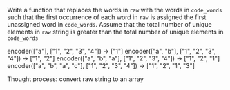 Write a function that replaces the words in `raw` with the words in `code_words` such that the first occurrence of
each word in `raw` is assigned the first unassigned word in `code_words`.
Assume that the total number of unique elements in `raw` string is greater than the total number of unique elements in `code_words`

encoder(["a"], ["1", "2", "3", "4"]) → ["1"]
encoder(["a", "b"], ["1", "2", "3", "4"]) → ["1", "2"]
encoder(["a", "b", "a"], ["1", "2", "3", "4"]) → ["1", "2", "1"]
encoder(["a", "b", "a", "c"], ["1", "2", "3", "4"]) → ["1", "2", "1", "3"]


Thought process:
convert raw string to an array
